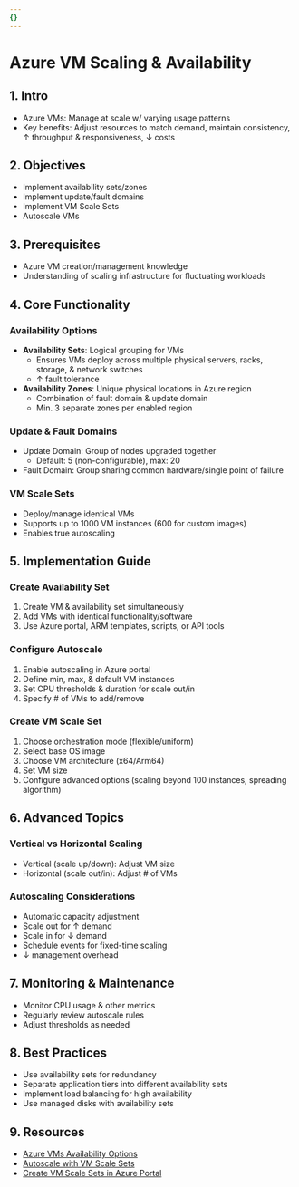 ```yaml
---
{}
---
```

# Azure VM Scaling & Availability

## 1. Intro
- Azure VMs: Manage at scale w/ varying usage patterns
- Key benefits: Adjust resources to match demand, maintain consistency, ↑ throughput & responsiveness, ↓ costs

## 2. Objectives
- Implement availability sets/zones
- Implement update/fault domains
- Implement VM Scale Sets
- Autoscale VMs

## 3. Prerequisites
- Azure VM creation/management knowledge
- Understanding of scaling infrastructure for fluctuating workloads

## 4. Core Functionality

### Availability Options
- **Availability Sets**: Logical grouping for VMs
  - Ensures VMs deploy across multiple physical servers, racks, storage, & network switches
  - ↑ fault tolerance
- **Availability Zones**: Unique physical locations in Azure region
  - Combination of fault domain & update domain
  - Min. 3 separate zones per enabled region

### Update & Fault Domains
- Update Domain: Group of nodes upgraded together
  - Default: 5 (non-configurable), max: 20
- Fault Domain: Group sharing common hardware/single point of failure

### VM Scale Sets
- Deploy/manage identical VMs
- Supports up to 1000 VM instances (600 for custom images)
- Enables true autoscaling

## 5. Implementation Guide

### Create Availability Set
1. Create VM & availability set simultaneously
2. Add VMs with identical functionality/software
3. Use Azure portal, ARM templates, scripts, or API tools

### Configure Autoscale
1. Enable autoscaling in Azure portal
2. Define min, max, & default VM instances
3. Set CPU thresholds & duration for scale out/in
4. Specify # of VMs to add/remove

### Create VM Scale Set
1. Choose orchestration mode (flexible/uniform)
2. Select base OS image
3. Choose VM architecture (x64/Arm64)
4. Set VM size
5. Configure advanced options (scaling beyond 100 instances, spreading algorithm)

## 6. Advanced Topics

### Vertical vs Horizontal Scaling
- Vertical (scale up/down): Adjust VM size
- Horizontal (scale out/in): Adjust # of VMs

### Autoscaling Considerations
- Automatic capacity adjustment
- Scale out for ↑ demand
- Scale in for ↓ demand
- Schedule events for fixed-time scaling
- ↓ management overhead

## 7. Monitoring & Maintenance
- Monitor CPU usage & other metrics
- Regularly review autoscale rules
- Adjust thresholds as needed

## 8. Best Practices
- Use availability sets for redundancy
- Separate application tiers into different availability sets
- Implement load balancing for high availability
- Use managed disks with availability sets

## 9. Resources
- [Azure VMs Availability Options](https://docs.microsoft.com/azure/virtual-machines/availability)
- [Autoscale with VM Scale Sets](https://docs.microsoft.com/azure/virtual-machine-scale-sets/virtual-machine-scale-sets-autoscale-overview)
- [Create VM Scale Sets in Azure Portal](https://docs.microsoft.com/azure/virtual-machine-scale-sets/flexible-virtual-machine-scale-sets-portal)